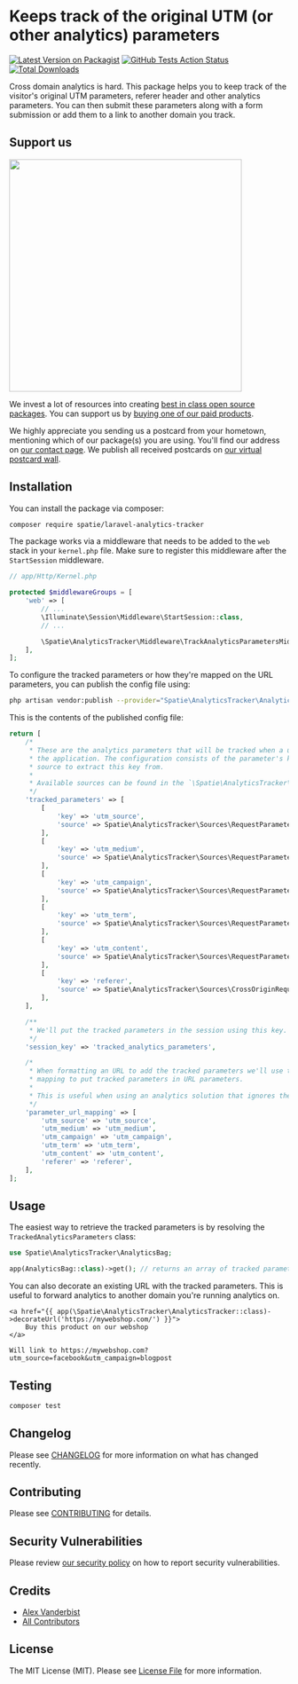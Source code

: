 # Keeps track of the original UTM (or other analytics) parameters

[![Latest Version on Packagist](https://img.shields.io/packagist/v/spatie/laravel-analytics-tracker.svg?style=flat-square)](https://packagist.org/packages/spatie/laravel-analytics-tracker)
[![GitHub Tests Action Status](https://img.shields.io/github/workflow/status/spatie/laravel-analytics-tracker/run-tests?label=tests)](https://github.com/spatie/laravel-analytics-tracker/actions?query=workflow%3Arun-tests+branch%3Amaster)
[![Total Downloads](https://img.shields.io/packagist/dt/spatie/laravel-analytics-tracker.svg?style=flat-square)](https://packagist.org/packages/spatie/laravel-analytics-tracker)

Cross domain analytics is hard. This package helps you to keep track of the visitor's original UTM parameters, referer header and other analytics parameters. You can then submit these parameters along with a form submission or add them to a link to another domain you track.

## Support us

[<img src="https://github-ads.s3.eu-central-1.amazonaws.com/laravel-utm-forwarder.jpg?t=1" width="419px" />](https://spatie.be/github-ad-click/laravel-utm-forwarder)

We invest a lot of resources into creating [best in class open source packages](https://spatie.be/open-source). You can support us by [buying one of our paid products](https://spatie.be/open-source/support-us).

We highly appreciate you sending us a postcard from your hometown, mentioning which of our package(s) you are using. You'll find our address on [our contact page](https://spatie.be/about-us). We publish all received postcards on [our virtual postcard wall](https://spatie.be/open-source/postcards).

## Installation

You can install the package via composer:

```bash
composer require spatie/laravel-analytics-tracker
```

The package works via a middleware that needs to be added to the `web` stack in your `kernel.php` file. Make sure to register this middleware after the `StartSession` middleware.

```php
// app/Http/Kernel.php

protected $middlewareGroups = [
    'web' => [
        // ...
        \Illuminate\Session\Middleware\StartSession::class,
        // ...

        \Spatie\AnalyticsTracker\Middleware\TrackAnalyticsParametersMiddleware::class,
    ],
];
```

To configure the tracked parameters or how they're mapped on the URL parameters, you can publish the config file using:

```bash
php artisan vendor:publish --provider="Spatie\AnalyticsTracker\AnalyticsTrackerServiceProvider"
```

This is the contents of the published config file:

```php
return [
    /*
     * These are the analytics parameters that will be tracked when a user first visits
     * the application. The configuration consists of the parameter's key and the
     * source to extract this key from.
     *
     * Available sources can be found in the `\Spatie\AnalyticsTracker\Sources` namespace.
     */
    'tracked_parameters' => [
        [
            'key' => 'utm_source',
            'source' => Spatie\AnalyticsTracker\Sources\RequestParameter::class,
        ],
        [
            'key' => 'utm_medium',
            'source' => Spatie\AnalyticsTracker\Sources\RequestParameter::class,
        ],
        [
            'key' => 'utm_campaign',
            'source' => Spatie\AnalyticsTracker\Sources\RequestParameter::class,
        ],
        [
            'key' => 'utm_term',
            'source' => Spatie\AnalyticsTracker\Sources\RequestParameter::class,
        ],
        [
            'key' => 'utm_content',
            'source' => Spatie\AnalyticsTracker\Sources\RequestParameter::class,
        ],
        [
            'key' => 'referer',
            'source' => Spatie\AnalyticsTracker\Sources\CrossOriginRequestHeader::class,
        ],
    ],

    /**
     * We'll put the tracked parameters in the session using this key.
     */
    'session_key' => 'tracked_analytics_parameters',

    /*
     * When formatting an URL to add the tracked parameters we'll use the following
     * mapping to put tracked parameters in URL parameters.
     *
     * This is useful when using an analytics solution that ignores the utm_* parameters.
     */
    'parameter_url_mapping' => [
        'utm_source' => 'utm_source',
        'utm_medium' => 'utm_medium',
        'utm_campaign' => 'utm_campaign',
        'utm_term' => 'utm_term',
        'utm_content' => 'utm_content',
        'referer' => 'referer',
    ],
];
```

## Usage

The easiest way to retrieve the tracked parameters is by resolving the `TrackedAnalyticsParameters` class:

```php
use Spatie\AnalyticsTracker\AnalyticsBag;

app(AnalyticsBag::class)->get(); // returns an array of tracked parameters
```

You can also decorate an existing URL with the tracked parameters. This is useful to forward analytics to another domain you're running analytics on.

```blade
<a href="{{ app(\Spatie\AnalyticsTracker\AnalyticsTracker::class)->decorateUrl('https://mywebshop.com/') }}">
    Buy this product on our webshop
</a>

Will link to https://mywebshop.com?utm_source=facebook&utm_campaign=blogpost
```

## Testing

``` bash
composer test
```

## Changelog

Please see [CHANGELOG](CHANGELOG.md) for more information on what has changed recently.

## Contributing

Please see [CONTRIBUTING](.github/CONTRIBUTING.md) for details.

## Security Vulnerabilities

Please review [our security policy](../../security/policy) on how to report security vulnerabilities.

## Credits

- [Alex Vanderbist](https://github.com/AlexVanderbist)
- [All Contributors](../../contributors)

## License

The MIT License (MIT). Please see [License File](LICENSE.md) for more information.
